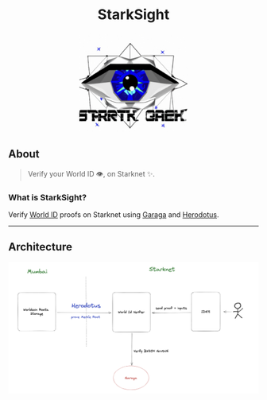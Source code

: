 <div align="center">
  <h1>StarkSight</h1>
  <img src="docs/images/logo.png" height="200">
  <br />
</div>

## About

> Verify your World ID 👁️, on Starknet ✨.

### What is StarkSight?

Verify [World ID](https://worldcoin.org/world-id) proofs on Starknet using [Garaga](https://github.com/keep-starknet-strange/garaga) and [Herodotus](https://www.herodotus.dev).

---

## Architecture
<img src="docs/images/architecture.png">
